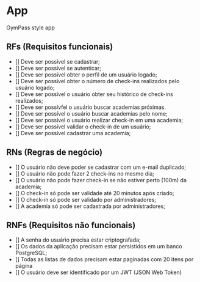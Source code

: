 # App

GymPass style app

## RFs (Requisitos funcionais)

- [] Deve ser possível se cadastrar;
- [] Deve ser possível se autenticar;
- [] Deve ser possível obter o perfil de um usuário logado;
- [] Deve ser possível obter o número de check-ins realizados pelo usuário logado;
- [] Deve ser possível o usuário obter seu histórico de check-ins realizados;
- [] Deve ser possívfel o usuário buscar academias próximas.
- [] Deve ser possível o usuário buscar academias pelo nome;
- [] Deve ser possível o usuário realizar check-in em uma academia;
- [] Deve ser possível validar o check-in de um usuário;
- [] Deve ser possível cadastrar uma academia;
  

## RNs (Regras de negócio)

- [] O usuário não deve poder se cadastrar com um e-mail duplicado;
- [] O usuário não pode fazer 2 check-ins no mesmo dia;
- [] O usuário não pode fazer check-in se não estiver perto (100m) da academia;
- [] O check-in só pode ser validade até 20 minutos após criado;
- [] O check-in só pode ser validado por administradores;
- [] A academia só pode ser cadastrada por administradores;

## RNFs (Requisitos não funcionais)

- [] A senha do usuário precisa estar criptografada;
- [] Os dados da aplicação precisam estar persistidos em um banco PostgreSQL;
- [] Todas as listas de dados precisam estar paginadas com 20 itens por página
- [] O usuário deve ser identificado por um JWT (JSON Web Token)